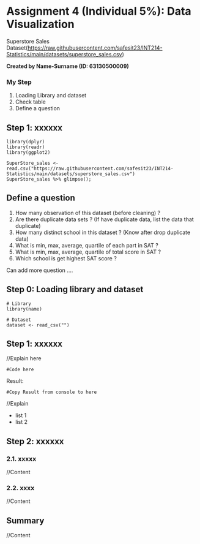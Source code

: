 # Assignment 4 (Individual 5%): Data Visualization

Superstore Sales Dataset(https://raw.githubusercontent.com/safesit23/INT214-Statistics/main/datasets/superstore_sales.csv)

**Created by Name-Surname (ID: 63130500009)**

### My Step
1. Loading Library and dataset
2. Check table
3. Define a question

## Step 1: xxxxxx
```
library(dplyr)
library(readr)      
library(ggplot2)

SuperStore_sales <- read.csv("https://raw.githubusercontent.com/safesit23/INT214-Statistics/main/datasets/superstore_sales.csv")
SuperStore_sales %>% glimpse();
```



## Define a question

1. How many observation of this dataset (before cleaning) ?
2. Are there duplicate data sets ? (If have duplicate data, list the data that duplicate)
3. How many distinct school in this dataset ? (Know after drop duplicate data)
4. What is min, max, average, quartile of each part in SAT ?
5. What is min, max, average, quartile of total score in SAT ?
6. Which school is get highest SAT score ?

Can add more question ....

## Step 0: Loading library and dataset

```
# Library
library(name)

# Dataset
dataset <- read_csv("")
```

## Step 1: xxxxxx

//Explain here

```
#Code here
```

Result:

```
#Copy Result from console to here
```

//Explain

- list 1
- list 2

## Step 2: xxxxxx

### 2.1. xxxxx
//Content

### 2.2. xxxx
//Content

## Summary
//Content
